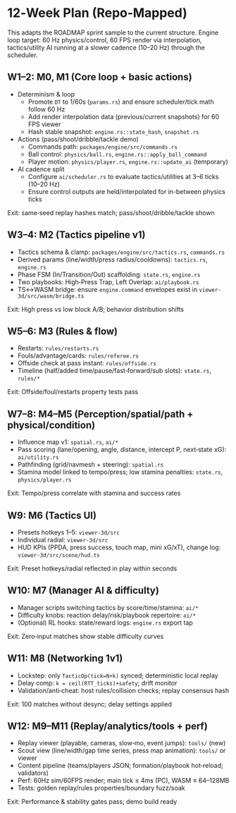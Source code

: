 # 12‑Week Plan (Repo‑Mapped)

This adapts the ROADMAP sprint sample to the current structure. Engine loop target: 60 Hz physics/control, 60 FPS render via interpolation, tactics/utility AI running at a slower cadence (10–20 Hz) through the scheduler.

## W1–2: M0, M1 (Core loop + basic actions)
- Determinism & loop
  - Promote `DT` to 1/60s (`params.rs`) and ensure scheduler/tick math follow 60 Hz
  - Add render interpolation data (previous/current snapshots) for 60 FPS viewer
  - Hash stable snapshot: `engine.rs::state_hash`, `snapshot.rs`
- Actions (pass/shoot/dribble/tackle demo)
  - Commands path: `packages/engine/src/commands.rs`
  - Ball control: `physics/ball.rs`, `engine.rs::apply_ball_command`
  - Player motion: `physics/player.rs`, `engine.rs::update_ai` (temporary)
- AI cadence split
  - Configure `ai/scheduler.rs` to evaluate tactics/utilities at 3–6 ticks (10–20 Hz)
  - Ensure control outputs are held/interpolated for in-between physics ticks

Exit: same‑seed replay hashes match; pass/shoot/dribble/tackle shown

## W3–4: M2 (Tactics pipeline v1)
- Tactics schema & clamp: `packages/engine/src/tactics.rs`, `commands.rs`
- Derived params (line/width/press radius/cooldowns): `tactics.rs`, `engine.rs`
- Phase FSM (In/Transition/Out) scaffolding: `state.rs`, `engine.rs`
- Two playbooks: High‑Press Trap, Left Overlap: `ai/playbook.rs`
- TS↔WASM bridge: ensure `engine.command` envelopes exist in `viewer-3d/src/wasm/bridge.ts`

Exit: High press vs low block A/B; behavior distribution shifts

## W5–6: M3 (Rules & flow)
- Restarts: `rules/restarts.rs`
- Fouls/advantage/cards: `rules/referee.rs`
- Offside check at pass instant: `rules/offside.rs`
- Timeline (half/added time/pause/fast‑forward/sub slots): `state.rs`, `rules/*`

Exit: Offside/foul/restarts property tests pass

## W7–8: M4–M5 (Perception/spatial/path + physical/condition)
- Influence map v1: `spatial.rs`, `ai/*`
- Pass scoring (lane/opening, angle, distance, intercept P, next‑state xG): `ai/utility.rs`
- Pathfinding (grid/navmesh + steering): `spatial.rs`
- Stamina model linked to tempo/press; low stamina penalties: `state.rs`, `physics/player.rs`

Exit: Tempo/press correlate with stamina and success rates

## W9: M6 (Tactics UI)
- Presets hotkeys 1–5: `viewer-3d/src`
- Individual radial: `viewer-3d/src`
- HUD KPIs (PPDA, press success, touch map, mini xG/xT), change log: `viewer-3d/src/scene/hud.ts`

Exit: Preset hotkeys/radial reflected in play within seconds

## W10: M7 (Manager AI & difficulty)
- Manager scripts switching tactics by score/time/stamina: `ai/*`
- Difficulty knobs: reaction delay/risk/playbook repertoire: `ai/*`
- (Optional) RL hooks: state/reward logs: `engine.rs` export tap

Exit: Zero‑input matches show stable difficulty curves

## W11: M8 (Networking 1v1)
- Lockstep: only `TacticOp(tick=N+k)` synced; deterministic local replay
- Delay comp: `k = ceil(RTT_ticks)+safety`; drift monitor
- Validation/anti‑cheat: host rules/collision checks; replay consensus hash

Exit: 100 matches without desync; delay settings applied

## W12: M9–M11 (Replay/analytics/tools + perf)
- Replay viewer (playable, cameras, slow‑mo, event jumps): `tools/` (new)
- Scout view (line/width/gap time series, press map animation): `tools/` or viewer
- Content pipeline (teams/players JSON; formation/playbook hot‑reload; validators)
- Perf: 60Hz sim/60FPS render; main tick ≤ 4ms (PC), WASM ≤ 64–128MB
- Tests: golden replay/rules properties/boundary fuzz/soak

Exit: Performance & stability gates pass; demo build ready
